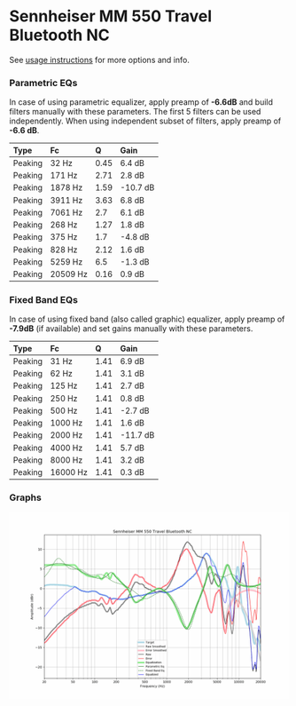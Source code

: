 # Sennheiser MM 550 Travel Bluetooth NC
See [usage instructions](https://github.com/jaakkopasanen/AutoEq#usage) for more options and info.

### Parametric EQs
In case of using parametric equalizer, apply preamp of **-6.6dB** and build filters manually
with these parameters. The first 5 filters can be used independently.
When using independent subset of filters, apply preamp of **-6.6 dB**.

| Type    | Fc       |    Q | Gain     |
|:--------|:---------|:-----|:---------|
| Peaking | 32 Hz    | 0.45 | 6.4 dB   |
| Peaking | 171 Hz   | 2.71 | 2.8 dB   |
| Peaking | 1878 Hz  | 1.59 | -10.7 dB |
| Peaking | 3911 Hz  | 3.63 | 6.8 dB   |
| Peaking | 7061 Hz  | 2.7  | 6.1 dB   |
| Peaking | 268 Hz   | 1.27 | 1.8 dB   |
| Peaking | 375 Hz   | 1.7  | -4.8 dB  |
| Peaking | 828 Hz   | 2.12 | 1.6 dB   |
| Peaking | 5259 Hz  | 6.5  | -1.3 dB  |
| Peaking | 20509 Hz | 0.16 | 0.9 dB   |

### Fixed Band EQs
In case of using fixed band (also called graphic) equalizer, apply preamp of **-7.9dB**
(if available) and set gains manually with these parameters.

| Type    | Fc       |    Q | Gain     |
|:--------|:---------|:-----|:---------|
| Peaking | 31 Hz    | 1.41 | 6.9 dB   |
| Peaking | 62 Hz    | 1.41 | 3.1 dB   |
| Peaking | 125 Hz   | 1.41 | 2.7 dB   |
| Peaking | 250 Hz   | 1.41 | 0.8 dB   |
| Peaking | 500 Hz   | 1.41 | -2.7 dB  |
| Peaking | 1000 Hz  | 1.41 | 1.6 dB   |
| Peaking | 2000 Hz  | 1.41 | -11.7 dB |
| Peaking | 4000 Hz  | 1.41 | 5.7 dB   |
| Peaking | 8000 Hz  | 1.41 | 3.2 dB   |
| Peaking | 16000 Hz | 1.41 | 0.3 dB   |

### Graphs
![](./Sennheiser%20MM%20550%20Travel%20Bluetooth%20NC.png)